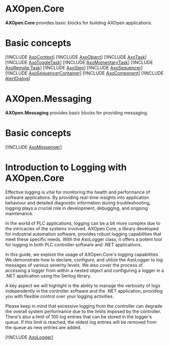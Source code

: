 # **AXOpen.Core**

**AXOpen.Core** provides basic blocks for building AXOpen applications.

# Basic concepts

[!INCLUDE [AxoContext](docs/AXOCONTEXT.md)]
[!INCLUDE [AxoObject](docs/AXOOBJECT.md)]
[!INCLUDE [AxoTask](docs/AXOTASK.md)]
[!INCLUDE [AxoToggleTask](docs/AXOTOGGLETASK.md)]
[!INCLUDE [AxoMomentaryTask](docs/AXOMOMENTARYTASK.md)]
[!INCLUDE [AxoRemote Task](docs/AXOREMOTETASK.md)]
[!INCLUDE [AxoStep](docs/AXOSTEP.md)]
[!INCLUDE [AxoSequencer](docs/AXOSEQUENCER.md)]
[!INCLUDE [AxoSequencerContainer](docs/AXOSEQUENCERCONTAINER.md)]
[!INCLUDE [AxoComponent](docs/AXOCOMPONENT.md)]
[!INCLUDE [AlertDialog](docs/AXOALERTDIALOG.md)]


# **AXOpen.Messaging**

**AXOpen.Messaging** provides basic blocks for providing messaging.

# Basic concepts

[!INCLUDE [AxoMessenger](docs/AXOMESSENGER.md)]


# Introduction to Logging with AXOpen.Core

Effective logging is vital for monitoring the health and performance of software applications. By providing real-time insights into application behaviour and detailed diagnostic information during troubleshooting, logging plays a crucial role in development, debugging, and ongoing maintenance.

In the world of PLC applications, logging can be a bit more complex due to the intricacies of the systems involved. AXOpen.Core, a library developed for industrial automation software, provides robust logging capabilities that meet these specific needs. With the AxoLogger class, it offers a potent tool for logging in both PLC controller software and .NET applications.

In this guide, we explore the usage of AXOpen.Core's logging capabilities. We demonstrate how to declare, configure, and utilize the AxoLogger to log messages of various severity levels. We also cover the process of accessing a logger from within a nested object and configuring a logger in a .NET application using the Serilog library.

A key aspect we will highlight is the ability to manage the verbosity of logs independently in the controller software and the .NET application, providing you with flexible control over your logging activities.

Please keep in mind that excessive logging from the controller can degrade the overall system performance due to the limits imposed by the controller. There's also a limit of 100 log entries that can be stored in the logger's queue. If this limit is reached, the oldest log entries will be removed from the queue as new entries are added.


[!INCLUDE [AxoLogger](docs/AXOLOGGER.md)]

